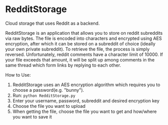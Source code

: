 # RedditStorage
Cloud storage that uses Reddit as a backend. 

RedditStorage is an application that allows you to store on reddit subreddits via raw bytes. The file is encoded into characters and encrypted using AES encryption, after which it can be stored on a subreddit of choice (ideally your own private subreddit). To retrieve the file, the process is simply reversed. Unfortunately, reddit comments have a character limit of 10000. If your file exceeds that amount, it will be split up among comments in the same thread which form links by replying to each other. 

How to Use:

1. RedditStorage uses an AES encryption algorithm which requires you to choose a password(e.g. "bunny").
2. Run: `python RedditStorage.py`
3. Enter your username, password, subreddit and desired encryption key
4. Choose the file you want to upload
5. When getting the file, choose the file you want to get and how/where you want to save it
